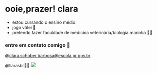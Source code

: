 # ooie,prazer! clara
- estou cursando o ensino médio
- jogo vôlei 🏐
- pretendo fazer faculdade de medicina veterinária/biologia marinha 🐾🦭

### entre em contato comigo 💨
@clara.schober.barbosa@escola.pr.gov.br

@llarasbr🎀🫧
![](https://tenor.com/pt-BR/view/boiadeira-ana-flavia-castela-ana-castela-ana-gif-18054462508153116437)

